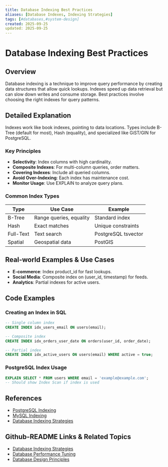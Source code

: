 ```yaml
---
title: Database Indexing Best Practices
aliases: [Database Indexes, Indexing Strategies]
tags: [#databases,#system-design]
created: 2025-09-25
updated: 2025-09-25
---
```


# Database Indexing Best Practices

## Overview

Database indexing is a technique to improve query performance by creating data structures that allow quick lookups. Indexes speed up data retrieval but can slow down writes and consume storage. Best practices involve choosing the right indexes for query patterns.

## Detailed Explanation

Indexes work like book indexes, pointing to data locations. Types include B-Tree (default for most), Hash (equality), and specialized like GiST/GIN for PostgreSQL.

### Key Principles

- **Selectivity**: Index columns with high cardinality.
- **Composite Indexes**: For multi-column queries, order matters.
- **Covering Indexes**: Include all queried columns.
- **Avoid Over-Indexing**: Each index has maintenance cost.
- **Monitor Usage**: Use EXPLAIN to analyze query plans.

### Common Index Types

| Type | Use Case | Example |
|------|----------|---------|
| B-Tree | Range queries, equality | Standard index |
| Hash | Exact matches | Unique constraints |
| Full-Text | Text search | PostgreSQL tsvector |
| Spatial | Geospatial data | PostGIS |

## Real-world Examples & Use Cases

- **E-commerce**: Index product_id for fast lookups.
- **Social Media**: Composite index on (user_id, timestamp) for feeds.
- **Analytics**: Partial indexes for active users.

## Code Examples

### Creating an Index in SQL

```sql
-- Single column index
CREATE INDEX idx_users_email ON users(email);

-- Composite index
CREATE INDEX idx_orders_user_date ON orders(user_id, order_date);

-- Partial index
CREATE INDEX idx_active_users ON users(email) WHERE active = true;
```

### PostgreSQL Index Usage

```sql
EXPLAIN SELECT * FROM users WHERE email = 'example@example.com';
-- Should show Index Scan if index is used
```

## References

- [PostgreSQL Indexing](https://www.postgresql.org/docs/current/indexes.html)
- [MySQL Indexing](https://dev.mysql.com/doc/refman/8.0/en/mysql-indexes.html)
- [Database Indexing Strategies](database-indexing-strategies/README.md)

## Github-README Links & Related Topics

- [Database Indexing Strategies](database-indexing-strategies/README.md)
- [Database Performance Tuning](database-performance-tuning/README.md)
- [Database Design Principles](database-design-principles/README.md)